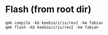 # Flash (from root dir)
```
qmk compile -kb keebio/iris/rev2 -km fabian
qmk flash -kb keebio/iris/rev2 -km fabian
```
